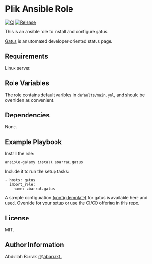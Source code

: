 Plik Ansible Role
=================
[![CI](https://github.com/abarrak/gatus-ansible/actions/workflows/test.yml/badge.svg)](https://github.com/abarrak/gatus-ansible/actions/workflows/test.yml)
[![Release](https://github.com/abarrak/gatus-ansible/actions/workflows/release.yml/badge.svg)](https://github.com/abarrak/gatus-ansible/actions/workflows/release.yml)

This is an ansible role to install and configure gatus.

[Gatus](https://github.com/TwiN/gatus) is an utomated developer-oriented status page.

Requirements
------------

Linux server.

Role Variables
--------------

The role contains default varibles in `defaults/main.yml`, and should be overriden as convenient.


Dependencies
------------

None.

Example Playbook
----------------

Install the role:

    ansible-galaxy install abarrak.gatus

Include it to run the setup tasks:

    - hosts: gatus
      import_role:
        name: abarrak.gatus

A sample configuration [(config template)](https://github.com/abarrak/gatus-ansible/blob/main/templates/config.yml.j2) for gatus is available here and used. Override for your setup or use [the CI/CD offering in this repo.](https://github.com/abarrak/gatus-pipelines)

License
-------

MIT.

Author Information
------------------

Abdullah Barrak [(@abarrak).](https://github.com/abarrak)
